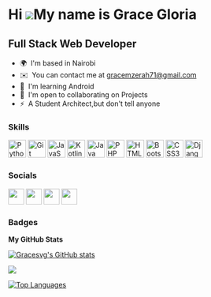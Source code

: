 Hi ![](https://user-images.githubusercontent.com/18350557/176309783-0785949b-9127-417c-8b55-ab5a4333674e.gif)My name is Grace Gloria
====================================================================================================================================

Full Stack Web Developer
------------------------

* 🌍  I'm based in Nairobi
* ✉️  You can contact me at [gracemzerah71@gmail.com](mailto:gracemzerah71@gmail.com)
* 🧠  I'm learning Android
* 🤝  I'm open to collaborating on Projects
* ⚡  A Student Architect,but don't tell anyone

### Skills


<p align="left">
<a href="https://www.python.org/" target="_blank" rel="noreferrer"><img src="https://raw.githubusercontent.com/danielcranney/readme-generator/main/public/icons/skills/python-colored.svg" width="36" height="36" alt="Python" /></a>
<a href="https://git-scm.com/" target="_blank" rel="noreferrer"><img src="https://raw.githubusercontent.com/danielcranney/readme-generator/main/public/icons/skills/git-colored.svg" width="36" height="36" alt="Git" /></a>
<a href="https://developer.mozilla.org/en-US/docs/Web/JavaScript" target="_blank" rel="noreferrer"><img src="https://raw.githubusercontent.com/danielcranney/readme-generator/main/public/icons/skills/javascript-colored.svg" width="36" height="36" alt="JavaScript" /></a>
<a href="https://kotlinlang.org/" target="_blank" rel="noreferrer"><img src="https://raw.githubusercontent.com/danielcranney/readme-generator/main/public/icons/skills/kotlin-colored.svg" width="36" height="36" alt="Kotlin" /></a>
<a href="https://www.oracle.com/java/" target="_blank" rel="noreferrer"><img src="https://raw.githubusercontent.com/danielcranney/readme-generator/main/public/icons/skills/java-colored.svg" width="36" height="36" alt="Java" /></a>
<a href="https://www.php.net/" target="_blank" rel="noreferrer"><img src="https://raw.githubusercontent.com/danielcranney/readme-generator/main/public/icons/skills/php-colored.svg" width="36" height="36" alt="PHP" /></a>
<a href="https://developer.mozilla.org/en-US/docs/Glossary/HTML5" target="_blank" rel="noreferrer"><img src="https://raw.githubusercontent.com/danielcranney/readme-generator/main/public/icons/skills/html5-colored.svg" width="36" height="36" alt="HTML5" /></a>
<a href="https://getbootstrap.com/" target="_blank" rel="noreferrer"><img src="https://raw.githubusercontent.com/danielcranney/readme-generator/main/public/icons/skills/bootstrap-colored.svg" width="36" height="36" alt="Bootstrap" /></a>
<a href="https://www.w3.org/TR/CSS/#css" target="_blank" rel="noreferrer"><img src="https://raw.githubusercontent.com/danielcranney/readme-generator/main/public/icons/skills/css3-colored.svg" width="36" height="36" alt="CSS3" /></a>
<a href="https://www.djangoproject.com/" target="_blank" rel="noreferrer"><img src="https://raw.githubusercontent.com/danielcranney/readme-generator/main/public/icons/skills/django-colored.svg" width="36" height="36" alt="Django" /></a>
</p>


### Socials

<p align="left"> <a href="https://www.github.com/Gracesvg" target="_blank" rel="noreferrer"><img src="https://raw.githubusercontent.com/danielcranney/readme-generator/main/public/icons/socials/github.svg" width="32" height="32" /></a> <a href="http://www.instagram.com/_komora___" target="_blank" rel="noreferrer"><img src="https://raw.githubusercontent.com/danielcranney/readme-generator/main/public/icons/socials/instagram.svg" width="32" height="32" /></a> <a href="https://www.linkedin.com/in/Grace M.Gloria" target="_blank" rel="noreferrer"><img src="https://raw.githubusercontent.com/danielcranney/readme-generator/main/public/icons/socials/linkedin.svg" width="32" height="32" /></a> <a href="https://www.stackoverflow.com/users/Gigi" target="_blank" rel="noreferrer"><img src="https://raw.githubusercontent.com/danielcranney/readme-generator/main/public/icons/socials/stackoverflow.svg" width="32" height="32" /></a></p>

### Badges

<b>My GitHub Stats</b>

<a href="http://www.github.com/Gracesvg"><img src="https://github-readme-stats.vercel.app/api?username=Gracesvg&show_icons=true&hide=&count_private=true&title_color=ffffff&text_color=000000&icon_color=ef4444&bg_color=831843&hide_border=true&show_icons=true" alt="Gracesvg's GitHub stats" /></a>

<a href="http://www.github.com/Gracesvg"><img src="https://github-readme-streak-stats.herokuapp.com/?user=Gracesvg&stroke=000000&background=831843&ring=ffffff&fire=ffffff&currStreakNum=000000&currStreakLabel=ffffff&sideNums=000000&sideLabels=000000&dates=000000&hide_border=true" /></a>

<a href="https://github.com/Gracesvg" align="left"><img src="https://github-readme-stats.vercel.app/api/top-langs/?username=Gracesvg&langs_count=10&title_color=ffffff&text_color=000000&icon_color=ef4444&bg_color=831843&hide_border=true&locale=en&custom_title=Top%20%Languages" alt="Top Languages" /></a>
